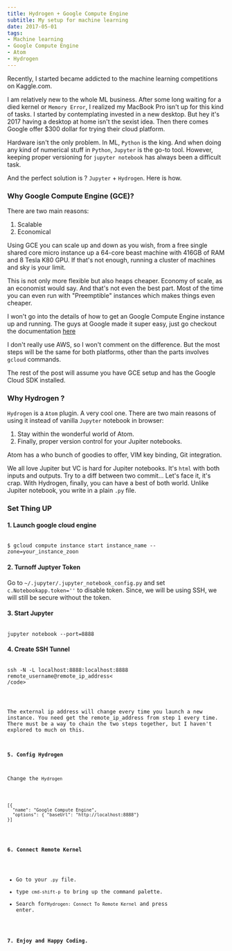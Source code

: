 ```yaml
---
title: Hydrogen + Google Compute Engine
subtitle: My setup for machine learning
date: 2017-05-01
tags:
- Machine learning
- Google Compute Engine
- Atom
- Hydrogen
---
```

Recently, I started became addicted to the machine learning competitions on Kaggle.com.

I am relatively new to the whole ML business. After some long waiting for a died kernel or `Memory Error`, I realized my MacBook Pro isn't up for this kind of tasks. I started by contemplating invested in a new desktop. But hey it's 2017 having a desktop at home isn't the sexist idea. Then there comes Google offer $300 dollar for trying their cloud platform.

Hardware isn't the only problem. In ML, `Python` is the king. And when doing any kind of numerical stuff in `Python`, `Jupyter` is the go-to tool. However, keeping proper versioning for `jupyter notebook` has always been a difficult task.

And the perfect solution is ? `Jupyter` + `Hydrogen`. Here is how.

<!--more-->

### Why Google Compute Engine (GCE)?

There are two main reasons:
1. Scalable
2. Economical

Using GCE you can scale up and down as you wish, from a free single shared core micro instance up a 64-core beast machine with 416GB of RAM and 8 Tesla K80 GPU. If that's not enough, running a cluster of machines and sky is your limit.

This is not only more flexible but also heaps cheaper. Economy of scale, as an economist would say. And that's not even the best part. Most of the time you can even run with "Preemptible" instances which makes things even cheaper.

I won't go into the details of how to get an Google Compute Engine instance up and running. The guys
at Google made it super easy, just go checkout the documentation [here](https://cloud.google.com/docs/)

I don't really use AWS, so I won't comment on the difference. But the most steps will be the same for both platforms, other than the parts involves `gcloud` commands.

The rest of the post will assume you have GCE setup and has the Google Cloud SDK installed.

### Why Hydrogen ?

`Hydrogen` is a `Atom` plugin. A very cool one. There are two main reasons of using it instead of vanilla `Jupyter` notebook in browser:
1. Stay within the wonderful world of Atom.
2. Finally, proper version control for your Jupiter notebooks.

Atom has a who bunch of goodies to offer, VIM key binding, Git integration.

We all love Jupiter but VC is hard for Jupiter notebooks. It's `html` with both inputs and outputs.
Try to a diff between two commit... Let's face it, it's crap. With Hydrogen, finally, you can have a
best of both world. Unlike Jupiter notebook, you write in a plain `.py` file.

### Set Thing UP

#### 1. Launch google cloud engine
<pre><code class="shell">
$ gcloud compute instance start instance_name --zone=your_instance_zoon
</code></pre>


#### 2. Turnoff Juptyer Token
Go to `~/.jupyter/.jupyter_notebook_config.py` and set `c.Notebookapp.token=''` to disable token. Since, we will be using SSH, we will still be secure without the token.


#### 3. Start Jupyter
<pre><code class="shell">
jupyter notebook --port=8888
</code></pre>


#### 4. Create SSH Tunnel
<pre><code class="shell">
ssh -N -L localhost:8888:localhost:8888 remote_username@remote_ip_address<
/code></pre>
The external ip address will change every time you launch a new instance. You need get the remote_ip_address from step 1 every time. There must be a way to chain the two steps together, but I haven't explored to much on this.


#### 5. Config Hydrogen
Change the `Hydrogen`
<pre><code class="javascript">
[{
  "name": "Google Compute Engine",
  "options": { "baseUrl": "http://localhost:8888"}
}]
</code></pre>


#### 6. Connect Remote Kernel
* Go to your `.py` file.
* type `cmd-shift-p` to bring up the command palette.
* Search for`Hydrogen: Connect To Remote Kernel` and press enter.


#### 7.  Enjoy and Happy Coding.
